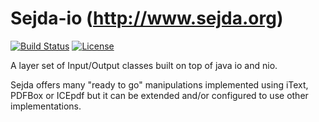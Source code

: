 Sejda-io (http://www.sejda.org)
=====
[![Build Status](https://travis-ci.org/torakiki/sejda-io.png)](https://travis-ci.org/torakiki/sejda-io)
[![License](http://img.shields.io/badge/license-APLv2-blue.svg)](http://www.apache.org/licenses/LICENSE-2.0.html)

A layer set of Input/Output classes built on top of java io and nio.

Sejda offers many "ready to go" manipulations implemented using iText, PDFBox or ICEpdf but it can be extended and/or configured to use other implementations.

